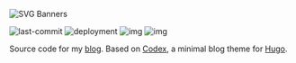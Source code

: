 ![SVG Banners](https://svg-banners.vercel.app/api?type=typeWriter&text1=🕹%20Miguel%20Pimentel%20🎮&width=800&height=400)

![last-commit](https://img.shields.io/github/last-commit/datastring/hugo-codex?style=for-the-badge)
![deployment](https://img.shields.io/github/deployments/datastring/hugo-codex/github-pages?style=for-the-badge)
![img](https://img.shields.io/github/repo-size/datastring/hugo-codex?style=for-the-badge)
![img](https://img.shields.io/tokei/lines/github/datastring/hugo-codex?style=for-the-badge)
<!-- ![img](https://img.shields.io/github/languages/code-size/datastring/hugo-codex?style=for-the-badge) -->

Source code for my [blog](https://miguelpimentel.do/). Based on [Codex](https://github.com/jakewies/hugo-theme-codex), a minimal blog theme for [Hugo](https://gohugo.io/).